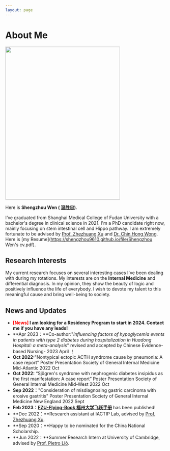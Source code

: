 ```yaml
---
layout: page
---
```


# About Me

<img src="https://shengzhou9610.github.io/caihanlin.jpg" class="floatpic" width="360" height="480">

Here is **Shengzhou Wen ( [温胜宙](https://caihanlin.com/file/蔡汉霖简历.pdf))**.

I‘ve graduated from Shanghai Medical College of Fudan University with a bachelor's degree in clinical science in 2021. I'm a PhD candidate right now, mainly focusing on stem intestinal cell and Hippo pathway. I am extremely fortunate to be advised by [Prof. Zhezhuang Xu](https://dqxy.fzu.edu.cn/info/1102/3547.htm) and [Dr. Chin Hong Wong](https://www.researchgate.net/profile/Chin-Hong-Wong). Here is [my Resume](https://shengzhou9610.github.io/file/Shengzhou Wen's cv.pdf).

## Research Interests

My current research focuses on several interesting cases I've been dealing with during my rotations. My interests are on the **Internal Medicine** and differential diagnosis. In my opinion, they show the beauty of logic and positively influence the life of everybody.  I wish to devote my talent to this meaningful cause and bring well-being to society.

## News and Updates

- **<font color='red'>[News]</font> I am looking for a Residency Program to start in 2024. Contact me if you have any leads!**
- **Apr 2023：**Co-author:"*Influencing factors of hypoglycemia events in patients with type 2 diabetes*
  *during hospitalization in Huadong Hospital: a meta-analysis*" revised and accepted by
  Chinese Evidence-based Nursing- 2023 April ！
- **Oct 2022:**"Nontypical ectopic ACTH syndrome cause by pneumonia: A case report" Poster
  Presentation Society of General Internal Medicine Mid-Atlantic 2022 Oct
- **Oct 2022:** “Sjögren's syndrome with nephrogenic diabetes insipidus as the first manifestation: A
  case report” Poster Presentation Society of General Internal Medicine Mid-West 2022 Oct
- **Sep 2022：**"Consideration of misdiagnosing gastric carcinoma with erosive gastritis" Poster
  Presentation Society of General Internal Medicine New England 2022 Sept
- **Feb 2023：**[**FZU-Flying-Book 福州大学飞跃手册**](https://fzu-fly.online/) has been published!
- **Dec 2022：**Research assistant at IACTIP Lab, advised by [Prof. Zhezhuang Xu](https://dqxy.fzu.edu.cn/en/info/1009/1072.htm).
- **Sep 2020：**Happy to be nominated for the China National Scholarship.
- **Jun 2022：**Summer Research Intern at University of Cambridge, advised by [Prof. Pietro Liò](https://www.cl.cam.ac.uk/~pl219/ ).
